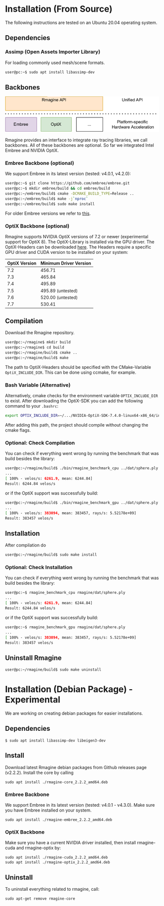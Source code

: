 # Installation (From Source)

The following instructions are tested on an Ubuntu 20.04 operating system.

## Dependencies

### Assimp (Open Assets Importer Library)

For loading commonly used mesh/scene formats.

```bash
user@pc:~$ sudo apt install libassimp-dev
```

## Backbones

![rmagine_backends](/resources/img/rmagine_backends.png)

Rmagine provides an interface to integrate ray tracing libraries, we call backbones. All of these backbones are optional. So far we integrated Intel Embree and NVIDIA OptiX.

### Embree Backbone (optional)

We support Embree in its latest version (tested: v4.0.1, v4.2.0):

```bash
user@pc:~$ git clone https://github.com/embree/embree.git
user@pc:~$ mkdir embree/build && cd embree/build
user@pc:~/embree/build$ cmake -DCMAKE_BUILD_TYPE=Release ..
user@pc:~/embree/build$ make -j`nproc`
user@pc:~/embree/build$ sudo make install
```

For older Embree versions we refer to [this](/extra/embree3.md).

### OptiX Backbone (optional)

Rmagine supports NVIDIA OptiX versions of 7.2 or newer (experimental support for OptiX 8).
The OptiX-Library is installed via the GPU driver.
The OptiX-Headers can be downloaded [here](https://developer.nvidia.com/designworks/optix/download).
The Headers require a specific GPU driver and CUDA version to be installed on your system:

| OptiX Version | Minimum Driver Version |
|---------------|------------------------|
|     7.2       |  456.71                |
|     7.3       |  465.84                |
|     7.4       |  495.89                |
|     7.5       |  495.89 (untested)     |
|     7.6       |  520.00 (untested)     |
|     7.7       |  530.41                |

## Compilation

Download the Rmagine repository. 

```bash
user@pc:~/rmagine$ mkdir build
user@pc:~/rmagine$ cd build
user@pc:~/rmagine/build$ cmake ..
user@pc:~/rmagine/build$ make
```

The path to OptiX-Headers should be specified with the CMake-Variable `OptiX_INCLUDE_DIR`. This can be done using ccmake, for example.

### Bash Variable (Alternative)

Alternatively, cmake checks for the environment variable `OPTIX_INCLUDE_DIR` to exist. After downloading the OptiX-SDK you can add the following command to your `.bashrc`:

```bash
export OPTIX_INCLUDE_DIR=~/.../NVIDIA-OptiX-SDK-7.4.0-linux64-x86_64/include
```

After adding this path, the project should compile without changing the cmake flags.

### Optional: Check Compilation 

You can check if everything went wrong by running the benchmark that was build besides the library:

```bash
user@pc:~/rmagine/build$ ./bin/rmagine_benchmark_cpu ../dat/sphere.ply
...
[ 100% - velos/s: 6261.9, mean: 6244.84] 
Result: 6244.84 velos/s
```

or if the OptiX support was successfully build:

```bash
user@pc:~/rmagine/build$ ./bin/rmagine_benchmark_gpu ../dat/sphere.ply
...
[ 100% - velos/s: 383094, mean: 383457, rays/s: 5.52178e+09] 
Result: 383457 velos/s
```

## Installation

After compilation do

```bash
user@pc:~/rmagine/build$ sudo make install
```

### Optional: Check Installation

You can check if everything went wrong by running the benchmark that was build besides the library:

```bash
user@pc:~$ rmagine_benchmark_cpu rmagine/dat/sphere.ply
...
[ 100% - velos/s: 6261.9, mean: 6244.84] 
Result: 6244.84 velos/s
```

or if the OptiX support was successfully build:

```bash
user@pc:~$ rmagine_benchmark_gpu rmagine/dat/sphere.ply
...
[ 100% - velos/s: 383094, mean: 383457, rays/s: 5.52178e+09] 
Result: 383457 velos/s
```

## Uninstall Rmagine

```bash
user@pc:~/rmagine/build$ sudo make uninstall
```

# Installation (Debian Package) - Experimental

We are working on creating debian packages for easier installations.

## Dependencies

```console
$ sudo apt install libassimp-dev libeigen3-dev
```

## Install
Download latest Rmagine debian packages from Github releases page (v2.2.2). Install the core by calling

```console
sudo apt install ./rmagine-core_2.2.2_amd64.deb
```

### Embree Backbone  

We support Embree in its latest version (tested: v4.0.1 - v4.3.0). Make sure you have Embree installed on your system.

```console
sudo apt install ./rmagine-embree_2.2.2_amd64.deb
```

### OptiX Backbone

Make sure you have a current NVIDIA driver installed, then install rmagine-cuda and rmagine-optix by:

```console
sudo apt install ./rmagine-cuda_2.2.2_amd64.deb
sudo apt install ./rmagine-optix_2.2.2_amd64.deb
```

## Uninstall

To uninstall everything related to rmagine, call:

```console
sudo apt-get remove rmagine-core
```

